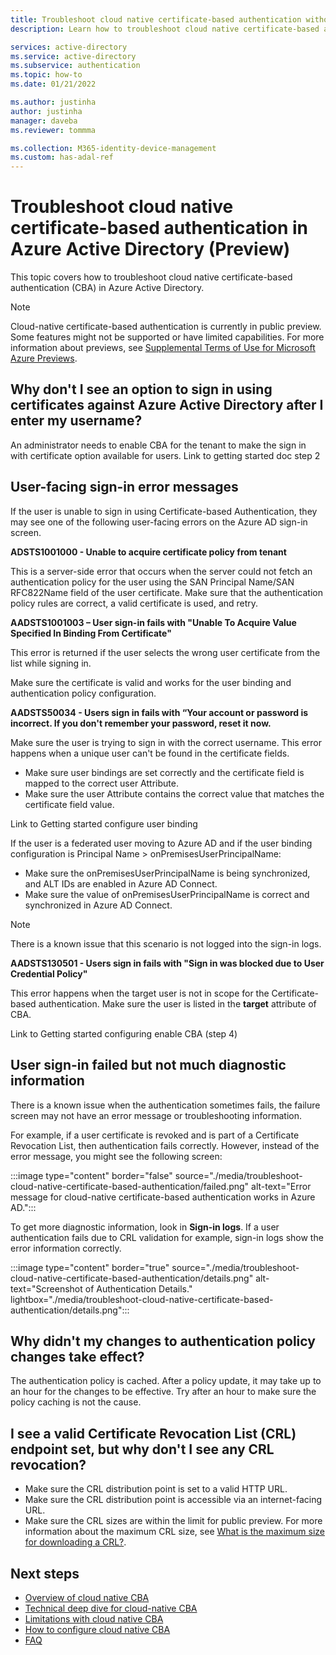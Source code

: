 ```yaml
---
title: Troubleshoot cloud native certificate-based authentication without federation (Preview) - Azure Active Directory
description: Learn how to troubleshoot cloud native certificate-based authentication in Azure Active Directory

services: active-directory
ms.service: active-directory
ms.subservice: authentication
ms.topic: how-to
ms.date: 01/21/2022

ms.author: justinha
author: justinha
manager: daveba
ms.reviewer: tommma

ms.collection: M365-identity-device-management
ms.custom: has-adal-ref
---
```

# Troubleshoot cloud native certificate-based authentication in Azure Active Directory (Preview)

This topic covers how to troubleshoot cloud native certificate-based authentication (CBA) in Azure Active Directory.

>[!NOTE]
>Cloud-native certificate-based authentication is currently in public preview. Some features might not be supported or have limited capabilities. For more information about previews, see [Supplemental Terms of Use for Microsoft Azure Previews](https://azure.microsoft.com/support/legal/preview-supplemental-terms/). 

## Why don't I see an option to sign in using certificates against Azure Active Directory after I enter my username?

An administrator needs to enable CBA for the tenant to make the sign in with certificate option available for users. Link to getting started doc step 2

## User-facing sign-in error messages

If the user is unable to sign in using Certificate-based Authentication, they may see one of the following user-facing errors on the Azure AD sign-in screen.

**ADSTS1001000 - Unable to acquire certificate policy from tenant**

This is a server-side error that occurs when the server could not fetch an authentication policy for the user using the SAN Principal Name/SAN RFC822Name field of the user certificate. Make sure that the authentication policy rules are correct, a valid certificate is used, and retry. 

**AADSTS1001003 – User sign-in fails with "Unable To Acquire Value Specified In Binding From Certificate"**

This error is returned if the user selects the wrong user certificate from the list while signing in.

Make sure the certificate is valid and works for the user binding and authentication policy configuration.

**AADSTS50034 - Users sign in fails with “Your account or password is incorrect. If you don't remember your password, reset it now.**

Make sure the user is trying to sign in with the correct username. This error happens when a unique user can't be found in the certificate fields. 

- Make sure user bindings are set correctly and the certificate field is mapped to the correct user Attribute.
- Make sure the user Attribute contains the correct value that matches the certificate field value.

Link to Getting started configure user binding

If the user is a federated user moving to Azure AD and if the user binding configuration is Principal Name > onPremisesUserPrincipalName:

- Make sure the onPremisesUserPrincipalName is being synchronized, and ALT IDs are enabled in Azure AD Connect. 
- Make sure the value of onPremisesUserPrincipalName is correct and synchronized in Azure AD Connect.

>[!NOTE]
>There is a known issue that this scenario is not logged into the sign-in logs.

**AADSTS130501 - Users sign in fails with "Sign in was blocked due to User Credential Policy"**

This error happens when the target user is not in scope for the Certificate-based authentication. Make sure the user is listed in the **target** attribute of CBA.

Link to Getting started configuring enable CBA (step 4)

## User sign-in failed but not much diagnostic information

There is a known issue when the authentication sometimes fails, the failure screen may not have an error message or troubleshooting information.

For example, if a user certificate is revoked and is part of a Certificate Revocation List, then authentication fails correctly. However, instead of the error message, you might see the following screen:

:::image type="content" border="false" source="./media/troubleshoot-cloud-native-certificate-based-authentication/failed.png" alt-text="Error message for cloud-native certificate-based authentication works in Azure AD.":::

To get more diagnostic information, look in **Sign-in logs**. If a user authentication fails due to CRL validation for example, sign-in logs show the error information correctly.

:::image type="content" border="true" source="./media/troubleshoot-cloud-native-certificate-based-authentication/details.png" alt-text="Screenshot of Authentication Details." lightbox="./media/troubleshoot-cloud-native-certificate-based-authentication/details.png":::

## Why didn't my changes to authentication policy changes take effect?

The authentication policy is cached. After a policy update, it may take up to an hour for the changes to be effective. Try after an hour to make sure the policy caching is not the cause.

## I see a valid Certificate Revocation List (CRL) endpoint set, but why don't I see any CRL revocation?

- Make sure the CRL distribution point is set to a valid HTTP URL.
- Make sure the CRL distribution point is accessible via an internet-facing URL.
- Make sure the CRL sizes are within the limit for public preview. For more information about the maximum CRL size, see [What is the maximum size for downloading a CRL?](cloud-native-certificate-based-authentication-faq.yml#is-there-a-limit-for-crl-size-).

## Next steps 

- [Overview of cloud native CBA](concept-cloud-native-certificate-based-authentication.md)
- [Technical deep dive for cloud-native CBA](concept-cloud-native-certificate-based-authentication-technical-deep-dive.md)   
- [Limitations with cloud native CBA](concept-cloud-native-certificate-based-authentication-limitations.md)
- [How to configure cloud native CBA](how-to-certificate-based-authentication.md)
- [FAQ](cloud-native-certificate-based-authentication-faq.yml)


